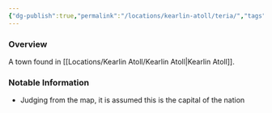 ```yaml
---
{"dg-publish":true,"permalink":"/locations/kearlin-atoll/teria/","tags":["Undiscovered"],"updated":"2025-06-10T19:11:11.063+01:00"}
---
```



### Overview
A town found in [[Locations/Kearlin Atoll/Kearlin Atoll\|Kearlin Atoll]].

### Notable Information 
- Judging from the map, it is assumed this is the capital of the nation